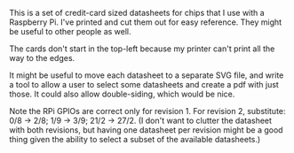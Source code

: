 This is a set of credit-card sized datasheets for chips that I use with a Raspberry Pi. I've printed and cut them out for easy reference. They might be useful to other people as well.

The cards don't start in the top-left because my printer can't print all the way to the edges.

It might be useful to move each datasheet to a separate SVG file, and write a tool to allow a user to select some datasheets and create a pdf with just those. It could also allow double-siding, which would be nice.

Note the RPi GPIOs are correct only for revision 1. For revision 2, substitute: 0/8 -> 2/8; 1/9 -> 3/9; 21/2 -> 27/2. (I don't want to clutter the datasheet with both revisions, but having one datasheet per revision might be a good thing given the ability to select a subset of the available datasheets.)
